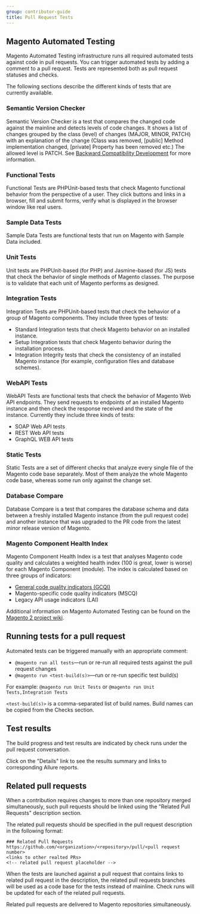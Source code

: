 ```yaml
---
group: contributor-guide
title: Pull Request Tests
---
```


## Magento Automated Testing

Magento Automated Testing infrastructure runs all required automated tests against code in pull requests. You can trigger automated tests by adding a comment to a pull request. Tests are represented both as pull request statuses and checks.

The following sections describe the different kinds of tests that are currently available.

### Semantic Version Checker

Semantic Version Checker is a test that compares the changed code against the mainline and detects levels of code changes. It shows a list of changes grouped by the class (level) of changes (MAJOR, MINOR, PATCH) with an explanation of the change (Class was removed, [public] Method implementation changed, [private] Property has been removed etc.) The allowed level is PATCH.
See [Backward Compatibility Development](backward-compatible-development) for more information.

### Functional Tests

Functional Tests are PHPUnit-based tests that check Magento functional behavior from the perspective of a user. They click buttons and links in a browser, fill and submit forms, verify what is displayed in the browser window like real users.

### Sample Data Tests

Sample Data Tests are functional tests that run on Magento with Sample Data included.

### Unit Tests

Unit tests are PHPUnit-based (for PHP) and Jasmine-based (for JS) tests that check the behavior of single methods of Magento classes. The purpose is to validate that each unit of Magento performs as designed.

### Integration Tests

Integration Tests are PHPUnit-based tests that check the behavior of a group of Magento components. They include three types of tests:

-  Standard Integration tests that check Magento behavior on an installed instance.
-  Setup Integration tests that check Magento behavior during the installation process.
-  Integration Integrity tests that check the consistency of an installed Magento instance (for example, configuration files and database schemes).

### WebAPI Tests

WebAPI Tests are functional tests that check the behavior of Magento Web API endpoints. They send requests to endpoints of an installed Magento instance and then check the response received and the state of the instance. Currently they include three kinds of tests:

-  SOAP Web API tests
-  REST Web API tests
-  GraphQL WEB API tests

### Static Tests

Static Tests are a set of different checks that analyze every single file of the Magento code base separately. Most of them analyze the whole Magento code base, whereas some run only against the change set.

### Database Compare

Database Compare is a test that compares the database schema and data between a freshly installed Magento instance (from the pull request code) and another instance that was upgraded to the PR code from the latest minor release version of Magento.

### Magento Component Health Index

Magento Component Health Index is a test that analyses Magento code quality and calculates a weighted health index (100 is great, lower is worse) for each Magento Component (module). The index is calculated based on three groups of indicators:

-  [General code quality indicators (GCQI)](http://pdepend.org/documentation/software-metrics/index.html)
-  Magento-specific code quality indicators (MSCQ)
-  Legacy API usage indicators (LAI)

Additional information on Magento Automated Testing can be found on the [Magento 2 project wiki](https://github.com/magento/magento2/wiki/Magento-Automated-Testing).

## Running tests for a pull request

Automated tests can be triggered manually with an appropriate comment:

-  `@magento run all tests`—run or re-run all required tests against the pull request changes
-  `@magento run <test-build(s)>`—run or re-run specific test build(s)

For example: `@magento run Unit Tests` or `@magento run Unit Tests,Integration Tests`

`<test-build(s)>` is a comma-separated list of build names. Build names can be copied from the Checks section.

## Test results

The build progress and test results are indicated by check runs under the pull request conversation.

Click on the "Details" link to see the results summary and links to corresponding Allure reports.

## Related pull requests

When a contribution requires changes to more than one repository merged simultaneously, such pull requests should be linked using the "Related Pull Requests" description section.

The related pull requests should be specified in the pull request description in the following format:

```lang-none
### Related Pull Requests
https://github.com/<organization>/<repository>/pull/<pull request number>
<links to other realted PRs>
<!-- related pull request placeholder -->
```

When the tests are launched against a pull request that contains links to related pull request in the description, the related pull requests branches will be used as a code base for the tests instead of mainline.
Check runs will be updated for each of the related pull requests.

Related pull requests are delivered to Magento repositories simultaneously.
